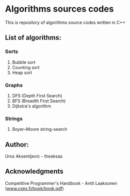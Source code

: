 # Algorithms sources codes
This is repository of algorithms source codes written in C++

## List of algorithms:
### Sorts
1. Bubble sort
2. Counting sort
3. Heap sort
### Graphs
1. DFS (Depth First Search)
2. BFS (Breadth First Search)
3. Dijkstra's algorithm
### Strings
1. Boyer–Moore string-search

## Author:
Uros Aksentijevic - theaksaa

## Acknowledgments
Competitive Programmer's Handbook - Antti Laaksonen (www.cses.fi/book/book.pdf)

